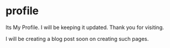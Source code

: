 # profile
Its My Profile. I will be keeping it updated.
Thank you for visiting.

I will be creating a blog post soon on creating such pages.
